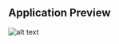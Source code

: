 ## Application Preview
![alt text](https://github.com/diey/m-infinity-backend-assessment/tree/main/public/readme/dashboard.png?raw=true)
